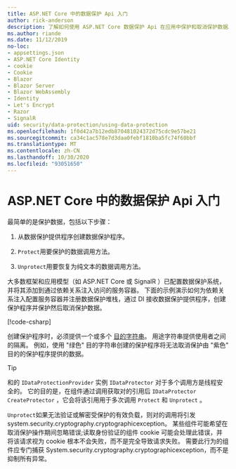```yaml
---
title: ASP.NET Core 中的数据保护 Api 入门
author: rick-anderson
description: 了解如何使用 ASP.NET Core 数据保护 Api 在应用中保护和取消保护数据。
ms.author: riande
ms.date: 11/12/2019
no-loc:
- appsettings.json
- ASP.NET Core Identity
- cookie
- Cookie
- Blazor
- Blazor Server
- Blazor WebAssembly
- Identity
- Let's Encrypt
- Razor
- SignalR
uid: security/data-protection/using-data-protection
ms.openlocfilehash: 1f0d42a7b12edb870481024372d75cdc9e57be21
ms.sourcegitcommit: ca34c1ac578e7d3daa0febf1810ba5fc74f60bbf
ms.translationtype: MT
ms.contentlocale: zh-CN
ms.lasthandoff: 10/30/2020
ms.locfileid: "93051650"
---
```

# <a name="get-started-with-the-data-protection-apis-in-aspnet-core"></a>ASP.NET Core 中的数据保护 Api 入门

<a name="security-data-protection-getting-started"></a>

最简单的是保护数据，包括以下步骤：

1. 从数据保护提供程序创建数据保护程序。

2. `Protect`用要保护的数据调用方法。

3. `Unprotect`用要恢复为纯文本的数据调用方法。

大多数框架和应用模型（如 ASP.NET Core 或 SignalR ）已配置数据保护系统，并将其添加到通过依赖关系注入访问的服务容器。 下面的示例演示如何为依赖关系注入配置服务容器并注册数据保护堆栈，通过 DI 接收数据保护提供程序，创建保护程序并保护然后取消保护数据。

[!code-csharp[](../../security/data-protection/using-data-protection/samples/protectunprotect.cs?highlight=26,34,35,36,37,38,39,40)]

创建保护程序时，必须提供一个或多个 [目的字符串](xref:security/data-protection/consumer-apis/purpose-strings)。 用途字符串提供使用者之间的隔离。 例如，使用 "绿色" 目的字符串创建的保护程序将无法取消保护由 "紫色" 目的的保护程序提供的数据。

>[!TIP]
> 和的 `IDataProtectionProvider` 实例 `IDataProtector` 对于多个调用方是线程安全的。 它的目的是，在组件通过调用获取对的引用后 `IDataProtector` `CreateProtector` ，它会将该引用用于多次调用 `Protect` 和 `Unprotect` 。
>
>`Unprotect`如果无法验证或解密受保护的有效负载，则对的调用将引发 system.security.cryptography.cryptographicexception。 某些组件可能希望在取消保护操作期间忽略错误;读取身份验证的组件 cookie 可能会处理此错误，并将该请求视为 cookie 根本不会失败，而不是完全导致请求失败。 需要此行为的组件应专门捕获 System.security.cryptography.cryptographicexception，而不是抑制所有异常。

